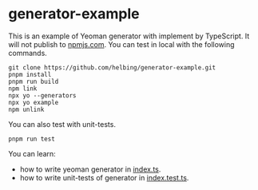 # generator-example

This is an example of Yeoman generator with implement by TypeScript. It will not publish to [npmjs.com](https://www.npmjs.com/). You can test in local with the following commands.

```shell
git clone https://github.com/helbing/generator-example.git
pnpm install
pnpm run build
npm link
npx yo --generators
npx yo example
npm unlink
```

You can also test with unit-tests.

```shell
pnpm run test
```

You can learn:

- how to write yeoman generator in [index.ts](./src/app/index.ts).
- how to write unit-tests of generator in [index.test.ts](./src/app/index.test.ts).
